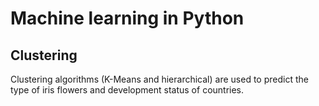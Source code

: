 # Machine learning in Python
## Clustering
Clustering algorithms (K-Means and hierarchical) are used to predict the type of iris flowers and development status of countries.
